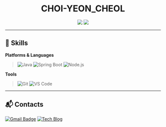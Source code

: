 <h1 align="center">CHOI-YEON_CHEOL</h1>

<div align="center">
  <img src="https://github-readme-stats.vercel.app/api?username=choiyen&show_icons=true&theme=radical" />
  <img src="https://github-readme-stats.vercel.app/api/top-langs/?username=choiyen&layout=compact&theme=radical" />
</div>

---

## 💪 Skills
**Platforms & Languages**
> ![Java](https://img.shields.io/badge/Java-007396?style=flat-square&logo=java&logoColor=white)
> ![Spring Boot](https://img.shields.io/badge/Spring%20Boot-6DB33F?style=flat-square&logo=spring-boot&logoColor=white)
> ![Node.js](https://img.shields.io/badge/Node.js-339933?style=flat-square&logo=node.js&logoColor=white)

**Tools**
> ![Git](https://img.shields.io/badge/Git-F05032?style=flat-square&logo=git&logoColor=white)
> ![VS Code](https://img.shields.io/badge/VSCode-007ACC?style=flat-square&logo=visual-studio-code&logoColor=white)

---

## 📬 Contacts

[![Gmail Badge](https://img.shields.io/badge/Gmail-D14836?style=flat-square&logo=gmail&logoColor=white)](mailto:youremail@gmail.com)
[![Tech Blog](https://img.shields.io/badge/Tech_Blog-000000?style=flat-square&logo=github&logoColor=white)](https://yourblog.com)
